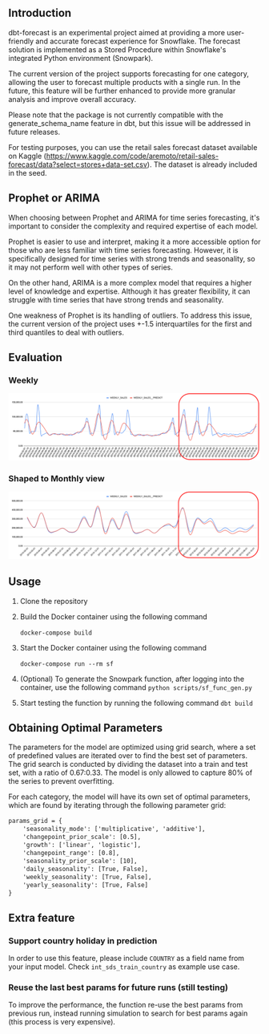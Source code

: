 ## Introduction
dbt-forecast is an experimental project aimed at providing a more user-friendly and accurate forecast experience for Snowflake. The forecast solution is implemented as a Stored Procedure within Snowflake's integrated Python environment (Snowpark).

The current version of the project supports forecasting for one category, allowing the user to forecast multiple products with a single run. In the future, this feature will be further enhanced to provide more granular analysis and improve overall accuracy.

Please note that the package is not currently compatible with the generate_schema_name feature in dbt, but this issue will be addressed in future releases.

For testing purposes, you can use the retail sales forecast dataset available on Kaggle (https://www.kaggle.com/code/aremoto/retail-sales-forecast/data?select=stores+data-set.csv). The dataset is already included in the seed.

## Prophet or ARIMA
When choosing between Prophet and ARIMA for time series forecasting, it's important to consider the complexity and required expertise of each model.

Prophet is easier to use and interpret, making it a more accessible option for those who are less familiar with time series forecasting. However, it is specifically designed for time series with strong trends and seasonality, so it may not perform well with other types of series.

On the other hand, ARIMA is a more complex model that requires a higher level of knowledge and expertise. Although it has greater flexibility, it can struggle with time series that have strong trends and seasonality.

One weakness of Prophet is its handling of outliers. To address this issue, the current version of the project uses +-1.5 interquartiles for the first and third quantiles to deal with outliers.

## Evaluation
### Weekly
![Prophet evaluation](img/evaluation_store_1_2.png)

### Shaped to Monthly view
![Prophet evaluation](img/evaluation_store_1_2_m.png)
## Usage

1. Clone the repository

2. Build the Docker container using the following command
    
    ``docker-compose build``
3. Start the Docker container using the following command
    
    ``docker-compose run --rm sf``
    
4. (Optional) To generate the Snowpark function, after logging into the container, use the following command
    ``python scripts/sf_func_gen.py``

5. Start testing the function by running the following command
    ``dbt build``


## Obtaining Optimal Parameters

The parameters for the model are optimized using grid search, where a set of predefined values are iterated over to find the best set of parameters. The grid search is conducted by dividing the dataset into a train and test set, with a ratio of 0.67:0.33. The model is only allowed to capture 80% of the series to prevent overfitting.

For each category, the model will have its own set of optimal parameters, which are found by iterating through the following parameter grid:

```
params_grid = {
    'seasonality_mode': ['multiplicative', 'additive'],
    'changepoint_prior_scale': [0.5],
    'growth': ['linear', 'logistic'],
    'changepoint_range': [0.8],
    'seasonality_prior_scale': [10],
    'daily_seasonality': [True, False],
    'weekly_seasonality': [True, False],
    'yearly_seasonality': [True, False]
}
```

## Extra feature

### Support country holiday in prediction
In order to use this feature, please include ``COUNTRY`` as a field name from your input model. Check ``int_sds_train_country`` as example use case.

### Reuse the last best params for future runs (still testing)
To improve the performance, the function re-use the best params from previous run, instead running simulation to search for best params again (this process is very expensive).
